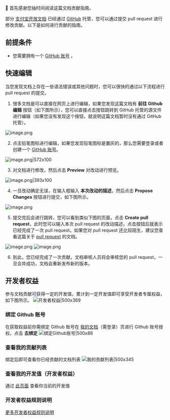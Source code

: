 🎉 首先感谢您抽时间阅读这篇文档贡献指南。


部分 [支付宝开放文档](https://opendocs.alipay.com/mini/006kyi) 已经通过 [GitHub](https://github.com/) 托管，您可以通过提交 pull request 进行修改贡献。以下是如何进行贡献的指南。

## 前提条件

- 您需要拥有一个 [GitHub 账号](https://github.com/join) 。

## 快速编辑

当您发现文档上存在一些语法错误或其他问题时，您可以很快的通过以下流程进行 pull request 的提交。

1. 很多文档是可以直接在网页上进行编辑，如果您发现这篇文档有 **前往 Github 编辑** 按钮（如下图所示），您可以直接点击按钮跳转到 GitHub 托管的源文件进行编辑（如果您没有发现这个按钮，就说明这篇文档暂时没有通过 GitHub 托管）。

![image.png](https://gw.alipayobjects.com/mdn/rms_eb2664/afts/img/A*5A0bTIu_2KwAAAAAAAAAAAAAARQnAQ)

2. 点击铅笔图标进行编辑，如果您发现铅笔图标是置灰的，那么您需要登录或者创建一个 [GitHub 账号](https://github.com/join)。

![image.png|572x100](https://gw.alipayobjects.com/mdn/rms_eb2664/afts/img/A*q892SIC-tfsAAAAAAAAAAAAAARQnAQ)

3. 对文档进行修改，然后点击 **Preview** 对改动进行预览。

![image.png|393x100](https://gw.alipayobjects.com/mdn/rms_eb2664/afts/img/A*LNiyTaBKzCwAAAAAAAAAAAAAARQnAQ)

4. 一旦改动确定无误，在输入框输入 **本次改动的描述**，然后点击 **Propose Changes** 按钮进行提交，如下图所示。

![image.png](https://gw.alipayobjects.com/mdn/rms_eb2664/afts/img/A*SLeLQIrzp9cAAAAAAAAAAAAAARQnAQ)

5. 提交完后会进行跳转，您可以看到类似下图的页面，点击 **Create pull request**，此时您可以输入本次 pull request 的改动描述，点击按钮后就表示已经完成了一次 pull request。如果您对 pull request 还比较陌生，建议您查看这篇关于 [pull request](https://docs.github.com/cn/github/collaborating-with-pull-requests/proposing-changes-to-your-work-with-pull-requests/about-pull-requests) 的文档。

![image.png](https://gw.alipayobjects.com/mdn/rms_eb2664/afts/img/A*RWYfTJiIVX0AAAAAAAAAAAAAARQnAQ) ![image.png](https://gw.alipayobjects.com/mdn/rms_eb2664/afts/img/A*idfdSIgPFrQAAAAAAAAAAAAAARQnAQ)

6. 到此，您已经完成了一次贡献，文档审核人员将会审核您的 pull request，一旦合并成功，文档会重新发布新的版本。

## 开发者权益

参与文档贡献可获得一定的开发值，累计到一定开发值即可享受开发者专属权益，如下图所示。 ![开发者权益|500x369](https://gw.alipayobjects.com/mdn/rms_eb2664/afts/img/A*ueulRJwSGiAAAAAAAAAAAAAAARQnAQ)

### 绑定 Github 账号

在获取权益前你需绑定 Github 账号在 [我的文档](https://opendocs.alipay.com/u/doc)（需登录）页进行 Github 账号授权，点击 **去绑定** ![绑定Github账号|500x88](https://gw.alipayobjects.com/mdn/rms_eb2664/afts/img/A*9037TJ4MKhYAAAAAAAAAAAAAARQnAQ)

### 查看我的贡献列表

绑定后即可查看你已经贡献的文档列表 ![我的贡献列表|500x345](https://gw.alipayobjects.com/mdn/rms_eb2664/afts/img/A*vuV8Sa1ATckAAAAAAAAAAAAAARQnAQ)

### 查看我的开发值（开发者权益）

通过 [此页面](https://forum.alipay.com/mini-app/devRight/home) 查看你当前的开发值

### 开发者权益规则说明

[更多开发者权益规则说明](https://forum.alipay.com/mini-app/post/60501041)
